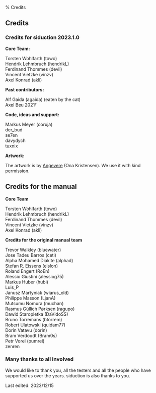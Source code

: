 % Credits

## Credits

### Credits for siduction 2023.1.0

**Core Team:**

Torsten Wohlfarth (towo)  
Hendrik Lehmbruch (hendrikL)  
Ferdinand Thommes (devil)  
Vincent Vietzke (vinzv)  
Axel Konrad (akli)

**Past contributors:**

Alf Gaida (agaida) (eaten by the cat)  
Axel Beu 2021†

**Code, ideas and support:**

Markus Meyer (coruja)  
der_bud  
se7en  
davydych  
tuxnix

**Artwork:**

The artwork is by [Angevere](https://www.artstation.com/angevere) (Ona Kristensen). We use it with kind permission.

## Credits for the manual

**Core Team**

Torsten Wohlfarth (towo)  
Hendrik Lehmbruch (hendrikL)  
Ferdinand Thommes (devil)  
Vincent Vietzke (vinzv)  
Axel Konrad (akli)

**Credits for the original manual team**

Trevor Walkley (bluewater)  
Jose Tadeu Barros (ceti)  
Alpha Mohamed Diakite (alphad)  
Stefan R. Eissens (eislon)  
Roland Engert (RoEn)  
Alessio Giustini (alessiog75)  
Markus Huber (hubi)  
Luis_P  
Janusz Martyniak (wiarus_old)  
Philippe Masson (LjanA)  
Mutsumu Nomura (muchan)  
Rasmus Güllich Pørksen (ragupo)  
Dawid Staropietka (DaVidoSS)  
Bruno Torremans (btorrem)  
Robert Ulatowski (quidam77)  
Dorin Vatavu (dorin)  
Bram Verdoodt (Bram0s)  
Petr Vorel (pumrel)  
zenren

### Many thanks to all involved

We would like to thank you, all the testers and all the people who have supported us over the years. siduction is also thanks to you.

<div id="rev">Last edited: 2023/12/15</div>
